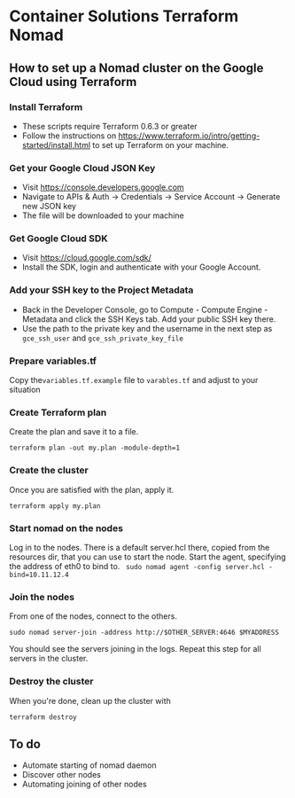 # Container Solutions Terraform Nomad

## How to set up a Nomad cluster on the Google Cloud using Terraform

### Install Terraform

* These scripts require Terraform 0.6.3 or greater
* Follow the instructions on <https://www.terraform.io/intro/getting-started/install.html> to set up Terraform on your machine.

### Get your Google Cloud JSON Key
- Visit https://console.developers.google.com
- Navigate to APIs & Auth -> Credentials -> Service Account -> Generate new JSON key
- The file will be downloaded to your machine

### Get Google Cloud SDK
- Visit https://cloud.google.com/sdk/
- Install the SDK, login and authenticate with your Google Account.

### Add your SSH key to the Project Metadata
- Back in the Developer Console, go to Compute - Compute Engine - Metadata and click the SSH Keys tab. Add your public SSH key there.
- Use the path to the private key and the username in the next step as `gce_ssh_user` and `gce_ssh_private_key_file`

### Prepare variables.tf

Copy the`variables.tf.example` file to `varables.tf` and adjust to your situation

### Create Terraform plan

Create the plan and save it to a file. 

```
terraform plan -out my.plan -module-depth=1
```

### Create the cluster

Once you are satisfied with the plan, apply it.

```
terraform apply my.plan
```

### Start nomad on the nodes

Log in to the nodes. There is a default server.hcl there, copied from the resources dir, that you can use to start the node.
Start the agent, specifying the address of eth0 to bind to.
` sudo nomad agent -config server.hcl -bind=10.11.12.4`

### Join the nodes

From one of the nodes, connect to the others.

`sudo nomad server-join -address http://$OTHER_SERVER:4646 $MYADDRESS`

You should see the servers joining in the logs. Repeat this step for all servers in the cluster.

### Destroy the cluster
When you're done, clean up the cluster with
```
terraform destroy
```

## To do

- Automate starting of nomad daemon
- Discover other nodes
- Automating joining of other nodes

 
